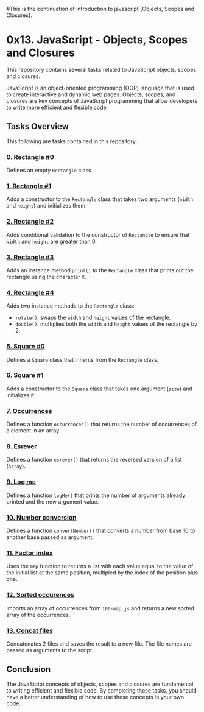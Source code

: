 
#This is the continuation of introduction to javascript [Objects, Scopes and Closures].

# 0x13. JavaScript - Objects, Scopes and Closures

This repository contains several tasks related to JavaScript objects, scopes and closures.

JavaScript is an object-oriented programming (OOP) language that is used to create interactive and dynamic web pages. Objects, scopes, and closures are key concepts of JavaScript programming that allow developers to write more efficient and flexible code.

## Tasks Overview
This following are tasks contained in this repository:

### [0. Rectangle #0](./0-rectangle.js)

Defines an empty `Rectangle` class.

### [1. Rectangle #1](./1-rectangle.js)

Adds a constructor to the `Rectangle` class that takes two arguments (`width` and `height`) and initializes them.

### [2. Rectangle #2](./2-rectangle.js)

Adds conditional validation to the constructor of `Rectangle` to ensure that `width` and `height` are greater than 0.

### [3. Rectangle #3](./3-rectangle.js)

Adds an instance method `print()` to the `Rectangle` class that prints out the rectangle using the character `X`.

### [4. Rectangle #4](./4-rectangle.js)

Adds two instance methods to the `Rectangle` class:

- `rotate()`: swaps the `width` and `height` values of the rectangle.
- `double()`: multiplies both the `width` and `height` values of the rectangle by 2.

### [5. Square #0](./5-square.js)

Defines a `Square` class that inherits from the `Rectangle` class.

### [6. Square #1](./6-square.js)

Adds a constructor to the `Square` class that takes one argument (`size`) and initializes it.

### [7. Occurrences](./7-occurrences.js)

Defines a function `occurrences()` that returns the number of occurrences of a element in an array.

### [8. Esrever](./8-esrever.js)

Defines a function `esrever()` that returns the reversed version of a list (`Array`).

### [9. Log me](./9-logme.js)

Defines a function `logMe()` that prints the number of arguments already printed and the new argument value.

### [10. Number conversion](./10-converter.js)

Defines a function `convertNumber()` that converts a number from base 10 to another base passed as argument.

### [11. Factor index](./100-map.js)

Uses the `map` function to returns a list with each value equal to the value of the initial list at the same position, multipled by the index of the position plus one.

### [12. Sorted occurences](./101-sorted.js)

Imports an array of occurrences from `100-map.js` and returns a new sorted array of the occurrences.

### [13. Concat files](./102-concat.js)

Concatenates 2 files and saves the result to a new file. The file names are passed as arguments to the script.

## Conclusion

The JavaScript concepts of objects, scopes and closures are fundamental to writing efficient and flexible code. By completing these tasks, you should have a better understanding of how to use these concepts in your own code.
